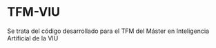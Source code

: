# TFM-VIU
Se trata del código desarrollado para el TFM del Máster en Inteligencia Artificial de la VIU
